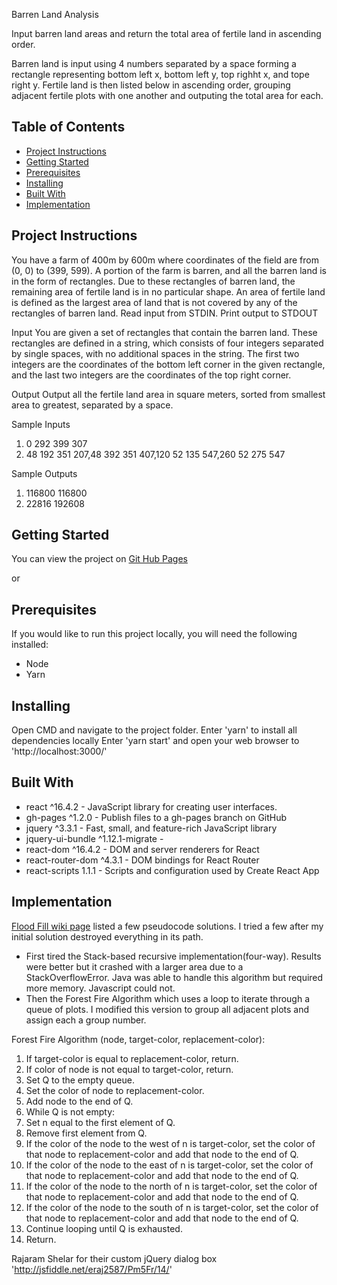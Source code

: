 Barren Land Analysis

Input barren land areas and return the total area of fertile land in ascending order. 

Barren land is input using 4 numbers separated by a space forming a rectangle representing bottom left x, bottom left y, top righht x, and tope right y. Fertile land is then listed below in ascending order, grouping adjacent fertile plots with one another and outputing the total area for each.

## Table of Contents

- [Project Instructions](#project-instructions)
- [Getting Started](#getting-started)
- [Prerequisites](#prerequisities)
- [Installing](#installing)
- [Built With](#built-with)
- [Implementation](#implementation)

## Project Instructions
You have a farm of 400m by 600m where coordinates of the field are from (0, 0) to (399,
599). A portion of the farm is barren, and all the barren land is in the form of rectangles.
Due to these rectangles of barren land, the remaining area of fertile land is in no
particular shape. An area of fertile land is defined as the largest area of land that is not
covered by any of the rectangles of barren land.
Read input from STDIN. Print output to STDOUT

Input
You are given a set of rectangles that contain the barren land. These rectangles are
defined in a string, which consists of four integers separated by single spaces, with no
additional spaces in the string. The first two integers are the coordinates of the bottom
left corner in the given rectangle, and the last two integers are the coordinates of the
top right corner.

Output
Output all the fertile land area in square meters, sorted from smallest area to greatest,
separated by a space.

Sample Inputs

1. 0 292 399 307
2. 48 192 351 207,48 392 351 407,120 52 135 547,260 52 275 547

Sample Outputs

1. 116800 116800
2. 22816 192608

## Getting Started
You can view the project on [Git Hub Pages]('https://keketz.github.io/target-tech-talent-day/)

or 

## Prerequisites
If you would like to run this project locally, you will need the following installed:
* Node
* Yarn

## Installing
Open CMD and navigate to the project folder.
Enter 'yarn' to install all dependencies locally
Enter 'yarn start' and open your web browser to 'http://localhost:3000/'



## Built With
* react ^16.4.2 - JavaScript library for creating user interfaces.
* gh-pages ^1.2.0 - Publish files to a gh-pages branch on GitHub 
* jquery ^3.3.1 - Fast, small, and feature-rich JavaScript library
* jquery-ui-bundle ^1.12.1-migrate - 
* react-dom ^16.4.2 - DOM and server renderers for React
* react-router-dom ^4.3.1 - DOM bindings for React Router
* react-scripts 1.1.1 - Scripts and configuration used by Create React App

## Implementation
[Flood Fill wiki page](https://en.wikipedia.org/wiki/Flood_fill) listed a few pseudocode solutions. I tried a few after my initial solution destroyed everything in its path.
* First tired the Stack-based recursive implementation(four-way). Results were better but it crashed with a larger area due to a StackOverflowError. Java was able to handle this algorithm but required more memory. Javascript could not.
* Then the Forest Fire Algorithm which uses a loop to iterate through a queue of plots. I modified this version to group all adjacent plots and assign each a group number.

Forest Fire Algorithm (node, target-color, replacement-color):
  1. If target-color is equal to replacement-color, return.
  2. If color of node is not equal to target-color, return.
  3. Set Q to the empty queue.
  4. Set the color of node to replacement-color.
  5. Add node to the end of Q.
  6. While Q is not empty:
  7. Set n equal to the first element of Q.
  8. Remove first element from Q.
  9. If the color of the node to the west of n is target-color,
       set the color of that node to replacement-color and add that node to the end of Q.
 10. If the color of the node to the east of n is target-color,
        set the color of that node to replacement-color and add that node to the end of Q.
 11. If the color of the node to the north of n is target-color,
         set the color of that node to replacement-color and add that node to the end of Q.
 12. If the color of the node to the south of n is target-color,
        set the color of that node to replacement-color and add that node to the end of Q.
 13. Continue looping until Q is exhausted.
 14. Return.

Rajaram Shelar for their custom jQuery dialog box 'http://jsfiddle.net/eraj2587/Pm5Fr/14/'



